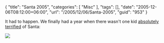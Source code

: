 {
	"title": "Santa 2005",
	"categories": [
		"Misc"
	],
	"tags": [],
	"date": "2005-12-06T08:12:00+06:00",
	"url": "/2005/12/06/Santa-2005",
	"guid": "953"
}

It had to happen. We finally had a year when there wasn't one kid <a href="http://ray.camdenfamily.com/index.cfm?mode=entry&entry=CD1485CF-B41C-E232-610154447B8FD639">absolutely </a> <a href="http://ray.camdenfamily.com/index.cfm?mode=entry&entry=146BA680-A649-E595-5029ECBF120EE215">terrified</a> of Santa:

<img src="http://ray.camdenfamily.com/images/santa2005.jpg">